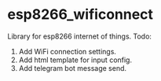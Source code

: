 # esp8266_wificonnect
Library for esp8266 internet of things.
Todo:
1. Add WiFi connection settings.
2. Add html template for input config.
3. Add telegram bot message send.
 
